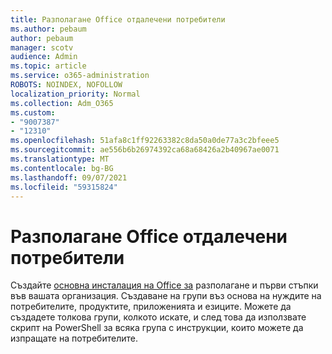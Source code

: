 ```yaml
---
title: Разполагане Office отдалечени потребители
ms.author: pebaum
author: pebaum
manager: scotv
audience: Admin
ms.topic: article
ms.service: o365-administration
ROBOTS: NOINDEX, NOFOLLOW
localization_priority: Normal
ms.collection: Adm_O365
ms.custom:
- "9007387"
- "12310"
ms.openlocfilehash: 51afa8c1ff92263382c8da50a0de77a3c2bfeee5
ms.sourcegitcommit: ae556b6b26974392ca68a68426a2b40967ae0071
ms.translationtype: MT
ms.contentlocale: bg-BG
ms.lasthandoff: 09/07/2021
ms.locfileid: "59315824"
---
```

# <a name="deploy-office-to-remote-users"></a>Разполагане Office отдалечени потребители

Създайте [основна инсталация на Office за](https://admin.microsoft.com/Adminportal/Home#/officeremoteinstall) разполагане и първи стъпки във вашата организация. Създаване на групи въз основа на нуждите на потребителите, продуктите, приложенията и езиците. Можете да създадете толкова групи, колкото искате, и след това да използвате скрипт на PowerShell за всяка група с инструкции, които можете да изпращате на потребителите.